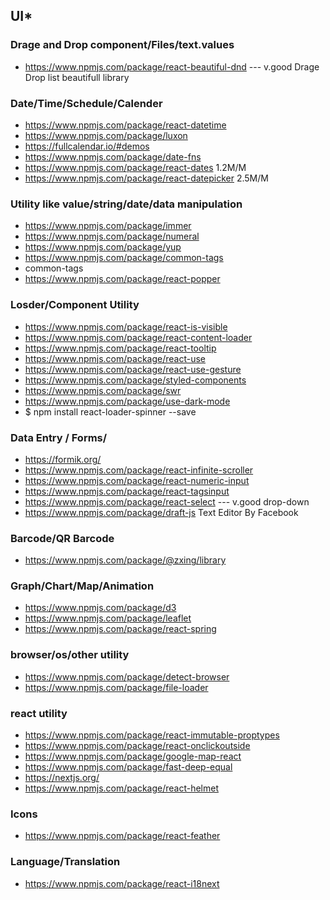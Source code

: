 ## UI* 

 ### Drage and Drop component/Files/text.values
* https://www.npmjs.com/package/react-beautiful-dnd  --- v.good Drage Drop list beautifull library


### Date/Time/Schedule/Calender
* https://www.npmjs.com/package/react-datetime
* https://www.npmjs.com/package/luxon
* https://fullcalendar.io/#demos
* https://www.npmjs.com/package/date-fns
* https://www.npmjs.com/package/react-dates  1.2M/M
* https://www.npmjs.com/package/react-datepicker  2.5M/M



### Utility like value/string/date/data manipulation
* https://www.npmjs.com/package/immer
* https://www.npmjs.com/package/numeral
* https://www.npmjs.com/package/yup 
* https://www.npmjs.com/package/common-tags
* common-tags
* https://www.npmjs.com/package/react-popper


### Losder/Component Utility
* https://www.npmjs.com/package/react-is-visible
* https://www.npmjs.com/package/react-content-loader
* https://www.npmjs.com/package/react-tooltip
* https://www.npmjs.com/package/react-use
* https://www.npmjs.com/package/react-use-gesture
* https://www.npmjs.com/package/styled-components
* https://www.npmjs.com/package/swr
* https://www.npmjs.com/package/use-dark-mode
* $ npm install react-loader-spinner --save

### Data Entry / Forms/
* https://formik.org/ 
* https://www.npmjs.com/package/react-infinite-scroller
* https://www.npmjs.com/package/react-numeric-input
* https://www.npmjs.com/package/react-tagsinput
* https://www.npmjs.com/package/react-select   --- v.good drop-down
* https://www.npmjs.com/package/draft-js  Text Editor By Facebook


### Barcode/QR  Barcode
* https://www.npmjs.com/package/@zxing/library


### Graph/Chart/Map/Animation
* https://www.npmjs.com/package/d3
* https://www.npmjs.com/package/leaflet
* https://www.npmjs.com/package/react-spring


### browser/os/other utility
* https://www.npmjs.com/package/detect-browser
* https://www.npmjs.com/package/file-loader


### react utility
* https://www.npmjs.com/package/react-immutable-proptypes
* https://www.npmjs.com/package/react-onclickoutside
* https://www.npmjs.com/package/google-map-react
* https://www.npmjs.com/package/fast-deep-equal
* https://nextjs.org/
* https://www.npmjs.com/package/react-helmet


### Icons
* https://www.npmjs.com/package/react-feather

### Language/Translation
* https://www.npmjs.com/package/react-i18next

